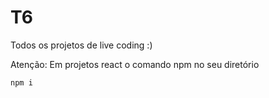 # T6

Todos os projetos de live coding :)

Atenção: Em projetos react o comando npm no seu diretório 
```bash
npm i
```
